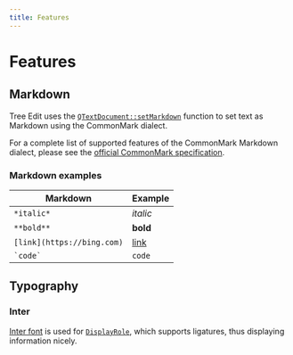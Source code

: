 ```yaml
---
title: Features
---
```


# Features

## Markdown

Tree Edit uses the [`QTextDocument::setMarkdown`](https://doc.qt.io/qt-6/qtextdocument.html#setMarkdown) function to set text as Markdown using the CommonMark dialect.

For a complete list of supported features of the CommonMark Markdown dialect, please see the [official CommonMark specification](https://commonmark.org/help).

### Markdown examples

| Markdown | Example |
|---|---|
| `*italic*` | *italic* |
| `**bold**` | **bold** |
| `[link](https://bing.com)` | [link](https://bing.com) |
| `` `code` `` | `code` |

## Typography

### Inter

[Inter font](https://fonts.google.com/specimen/Inter) is used for [`DisplayRole`](https://doc.qt.io/qt-6/qt.html#ItemDataRole-enum), which supports ligatures, thus displaying information nicely.
